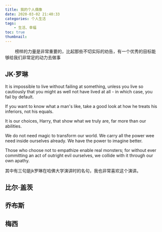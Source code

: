 ```yaml
---
title: 我的个人偶像
date: 2020-03-02 21:40:33
categories: 个人生活
tags:
    - 生活、幸福 
toc: true
thumbnail: 
---
```


　　 榜样的力量是非常重要的，比起那些不切实际的劝告，有一个优秀的目标能够给我们非常足的动力去做事

<!--more-->

## JK·罗琳



It is impossible to live without failing at something, unless you live so cautiously that you might as well not have lived at all - in which case, you fail by default.

If you want to know what a man's like, take a good look at how he treats his inferiors, not his equals.

It is our choices, Harry, that show what we truly are, far more than our abilities.

We do not need magic to transform our world. We carry all the power wee need inside ourselves already. We have the power to imagine better.

Those who choose not to empathize enable real monsters; for without ever committing an act of outright evil ourselves, we collide with it through our own apathy.

其中有三句是jk罗琳在哈佛大学演讲时的名句，我也非常喜欢这个演讲。



## 比尔·盖茨



## 乔布斯





## 梅西



　　



